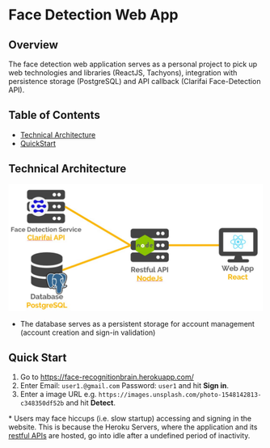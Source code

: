 # Face Detection Web App
## Overview
The face detection web application serves as a personal project to pick up web technologies and libraries (ReactJS, Tachyons), integration with persistence storage (PostgreSQL) and API callback (Clarifai Face-Detection API).

## Table of Contents
- [Technical Architecture](#technical-architecture)
- [QuickStart](#quick-start)

## Technical Architecture
<img src="https://github.com/junrong09/facerecognition/blob/master/docs/imgs/architecture.jpg" alt="architecture" width="700"/>

* The database serves as a persistent storage for account management (account creation and sign-in validation)

## Quick Start
1. Go to https://face-recognitionbrain.herokuapp.com/
1. Enter Email: `user1.@gmail.com` Password: `user1` and hit **Sign in**.
1. Enter a image URL e.g. `https://images.unsplash.com/photo-1548142813-c348350df52b` and hit **Detect**.

\* Users may face hiccups (i.e. slow startup) accessing and signing in the website. This is because the Heroku Servers, where the application and its [restful APIs](https://github.com/junrong09/facerecognition_api/) are hosted, go into idle after a undefined period of inactivity.